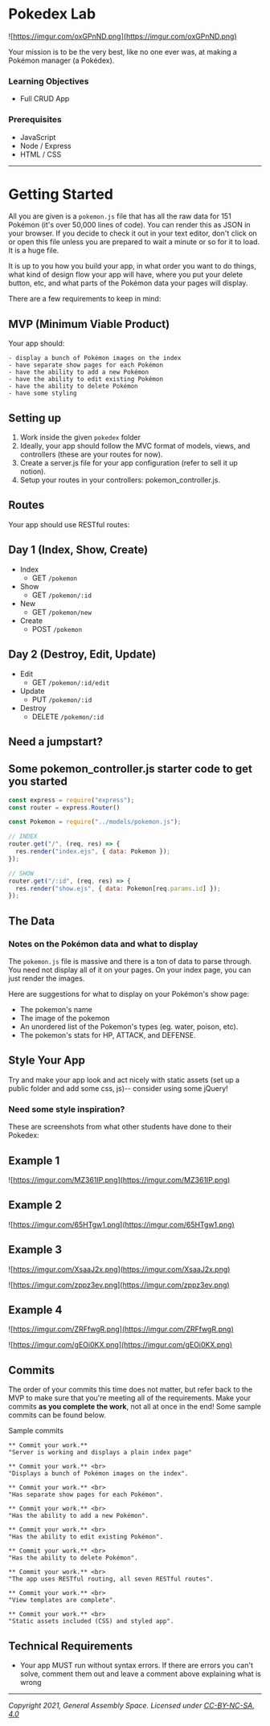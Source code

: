 # **Pokedex Lab**

[](https://github.com/SEIR-321-Batch/pokedex-hfm)

![https://imgur.com/oxGPnND.png](https://imgur.com/oxGPnND.png)

Your mission is to be the very best, like no one ever was, at making a Pokémon manager (a Pokédex).

### Learning Objectives

- Full CRUD App

### Prerequisites

- JavaScript
- Node / Express
- HTML / CSS

---

# Getting Started

All you are given is a `pokemon.js` file that has all the raw data for 151 Pokémon (it's over 50,000 lines of code). You can render this as JSON in your browser. If you decide to check it out in your text editor, don't click on or open this file unless you are prepared to wait a minute or so for it to load. It is a huge file.

It is up to you how you build your app, in what order you want to do things, what kind of design flow your app will have, where you put your delete button, etc, and what parts of the Pokémon data your pages will display.

There are a few requirements to keep in mind:

## MVP (Minimum Viable Product)

Your app should:

```
- display a bunch of Pokémon images on the index
- have separate show pages for each Pokémon
- have the ability to add a new Pokémon
- have the ability to edit existing Pokémon
- have the ability to delete Pokémon
- have some styling
```

## Setting up

1. Work inside the given `pokedex` folder
2. Ideally, your app should follow the MVC format of models, views, and controllers (these are your routes for now).
3. Create a server.js file for your app configuration (refer to sell it up notion).
4. Setup your routes in your controllers: pokemon_controller.js.

## Routes

Your app should use RESTful routes:

## Day 1 (Index, Show, Create)

- Index
    - GET `/pokemon`<br>
- Show
    - GET `/pokemon/:id`<br>
- New
    - GET `/pokemon/new`<br>
- Create
    - POST `/pokemon`<br>

## Day 2 (Destroy, Edit, Update)

- Edit
    - GET `/pokemon/:id/edit`<br>
- Update
    - PUT `/pokemon/:id`<br>
- Destroy
    - DELETE `/pokemon/:id`<br>

## Need a jumpstart?

## Some pokemon_controller.js starter code to get you started

```jsx
const express = require("express");
const router = express.Router()

const Pokemon = require("../models/pokemon.js");

// INDEX
router.get("/", (req, res) => {
  res.render("index.ejs", { data: Pokemon });
});

// SHOW
router.get("/:id", (req, res) => {
  res.render("show.ejs", { data: Pokemon[req.params.id] });
});

```

## The Data

### Notes on the Pokémon data and what to display

The `pokemon.js` file is massive and there is a ton of data to parse through. You need not display all of it on your pages. On your index page, you can just render the images.

Here are suggestions for what to display on your Pokémon's show page:

- The pokemon's name
- The image of the pokemon
- An unordered list of the Pokemon's types (eg. water, poison, etc).
- The pokemon's stats for HP, ATTACK, and DEFENSE.

## Style Your App

Try and make your app look and act nicely with static assets (set up a public folder and add some css, js)-- consider using some jQuery!

### Need some style inspiration?

These are screenshots from what other students have done to their Pokedex:

## Example 1

![https://imgur.com/MZ361IP.png](https://imgur.com/MZ361IP.png)

## Example 2

![https://imgur.com/65HTgw1.png](https://imgur.com/65HTgw1.png)

## Example 3

![https://imgur.com/XsaaJ2x.png](https://imgur.com/XsaaJ2x.png)

![https://imgur.com/zppz3ev.png](https://imgur.com/zppz3ev.png)

## Example 4

![https://imgur.com/ZRFfwgR.png](https://imgur.com/ZRFfwgR.png)

![https://imgur.com/gEOi0KX.png](https://imgur.com/gEOi0KX.png)

## Commits

The order of your commits this time does not matter, but refer back to the MVP to make sure that you're meeting all of the requirements. Make your commits **as you complete the work**, not all at once in the end! Some sample commits can be found below.

Sample commits

```
** Commit your work.**
"Server is working and displays a plain index page"

** Commit your work.** <br>
"Displays a bunch of Pokémon images on the index".

** Commit your work.** <br>
"Has separate show pages for each Pokémon".

** Commit your work.** <br>
"Has the ability to add a new Pokémon".

** Commit your work.** <br>
"Has the ability to edit existing Pokémon".

** Commit your work.** <br>
"Has the ability to delete Pokémon".

** Commit your work.** <br>
"The app uses RESTful routing, all seven RESTful routes".

** Commit your work.** <br>
"View templates are complete".

** Commit your work.** <br>
"Static assets included (CSS) and styled app".

```

## Technical Requirements

- Your app MUST run without syntax errors. If there are errors you can't solve, comment them out and leave a comment above explaining what is wrong

---

*Copyright 2021, General Assembly Space. Licensed under [CC-BY-NC-SA, 4.0](https://creativecommons.org/licenses/by-nc-sa/4.0/)*
